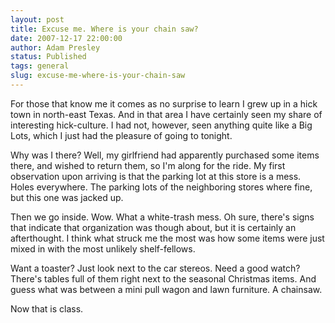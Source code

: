 ```yaml
---
layout: post
title: Excuse me. Where is your chain saw?
date: 2007-12-17 22:00:00
author: Adam Presley
status: Published
tags: general
slug: excuse-me-where-is-your-chain-saw
---
```


For those that know me it comes as no surprise to learn I grew up in a
hick town in north-east Texas. And in that area I have certainly seen my
share of interesting hick-culture. I had not, however, seen anything
quite like a Big Lots, which I just had the pleasure of going to tonight.  

Why was I there? Well, my girlfriend had apparently purchased some items
there, and wished to return them, so I'm along for the ride. My first
observation upon arriving is that the parking lot at this store is a
mess. Holes everywhere. The parking lots of the neighboring stores where
fine, but this one was jacked up.  
  
Then we go inside. Wow. What a white-trash mess. Oh sure, there's signs
that indicate that organization was though about, but it is certainly an
afterthought. I think what struck me the most was how some items were
just mixed in with the most unlikely shelf-fellows.  
  
Want a toaster? Just look next to the car stereos. Need a good watch?
There's tables full of them right next to the seasonal Christmas items.
And guess what was between a mini pull wagon and lawn furniture. A
chainsaw.  
  
Now that is class.
